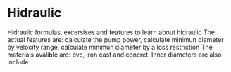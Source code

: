 # Hidraulic
Hidraulic formulas, excersises and features to learn about hidraulic
The actual features are: calculate the pump power, calculate minimun diameter by velocity range, calculate minimun diameter by a loss restriction
The materials avalible are: pvc, iron cast and concret. Inner diameters are also include
